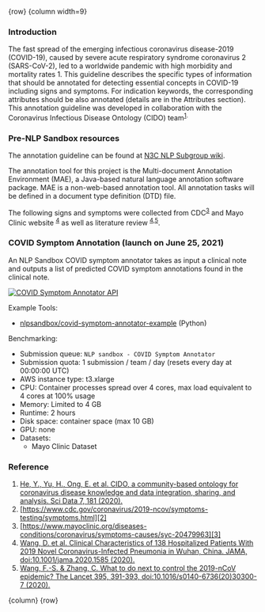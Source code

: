 <!-- markdownlint-disable-next-line first-line-h1 -->
{row}
{column width=9}

### Introduction

The fast spread of the emerging infectious coronavirus disease-2019 (COVID-19), caused by severe acute respiratory syndrome coronavirus 2 (SARS-CoV-2), led to a worldwide pandemic with high morbidity and mortality rates 1. This guideline describes the specific types of information that should be annotated for detecting essential concepts in COVID-19 including signs and symptoms. For indication keywords, the corresponding attributes should be also annotated (details are in the Attributes section). This annotation guideline was developed in collaboration with the Coronavirus Infectious Disease Ontology (CIDO) team<sup>[1][1]</sub>.

### Pre-NLP Sandbox resources

The annotation guideline can be found at [N3C NLP Subgroup wiki].

The annotation tool for this project is the Multi-document Annotation Environment (MAE), a Java-based natural language annotation software package. MAE is a non-web-based annotation tool. All annotation tasks will be defined in a document type definition (DTD) file.

The following signs and symptoms were collected from CDC<sup>[3][3]</sup> and Mayo Clinic website <sup>[4][4]</sup> as well as literature review <sup>[4][4],[5][5]</sup>.

### COVID Symptom Annotation (launch on June 25, 2021)

An NLP Sandbox COVID symptom annotator takes as input a clinical note and outputs a list of predicted COVID symptom annotations found in the clinical note.

[![COVID Symptom Annotator API](https://img.shields.io/badge/OpenAPI-Open_NLP_Tool_Specification-plop?color=94398d&labelColor=555555&logoColor=ffffff&style=for-the-badge&logo=openapi-initiative&label=)][covid-symptom-annotator-api]

Example Tools:

- [nlpsandbox/covid-symptom-annotator-example] (Python)

Benchmarking:

- Submission queue: `NLP sandbox - COVID Symptom Annotator`
- Submission quota: 1 submission / team / day (resets every day at 00:00:00 UTC)
- AWS instance type: t3.xlarge
- CPU: Container processes spread over 4 cores, max load equivalent to 4 cores at 100% usage
- Memory: Limited to 4 GB
- Runtime: 2 hours
- Disk space: container space (max 10 GB)
- GPU: none
- Datasets:
    - Mayo Clinic Dataset

### Reference

1. [He, Y., Yu, H., Ong, E. et al. CIDO, a community-based ontology for coronavirus disease knowledge and data integration, sharing, and analysis. Sci Data 7, 181 (2020).][1]
2. [https://www.cdc.gov/coronavirus/2019-ncov/symptoms-testing/symptoms.html][2]
3. [https://www.mayoclinic.org/diseases-conditions/coronavirus/symptoms-causes/syc-20479963][3]
4. [Wang, D. et al. Clinical Characteristics of 138 Hospitalized Patients With 2019 Novel Coronavirus-Infected Pneumonia in Wuhan, China. JAMA, doi:10.1001/jama.2020.1585 (2020).][4]
5. [Wang, F.-S. & Zhang, C. What to do next to control the 2019-nCoV epidemic? The Lancet 395, 391-393, doi:10.1016/s0140-6736(20)30300-7 (2020).][5]

{column} {row}


<!-- Images -->

<!-- Links -->

[1]: https://doi.org/10.1038/s41597-020-0523-6
[2]: https://www.cdc.gov/coronavirus/2019-ncov/symptoms-testing/symptoms.html
[3]: https://www.mayoclinic.org/diseases-conditions/coronavirus/symptoms-causes/syc-20479963
[4]: https://doi.org/10.1001/jama.2020.1585
[5]: https://doi.org/10.1016/s0140-6736(20)30300-7
[N3C NLP Subgroup wiki]: https://github.com/OHNLP/N3C-NLP-Documentation/wiki
[nlpsandbox/covid-symptom-annotator-example]: https://github.com/nlpsandbox/covid-symptom-annotator-example
[covid-symptom-annotator-api]: https://nlpsandbox.github.io/nlpsandbox-schemas/covid-symptom-annotator/latest/docs/
